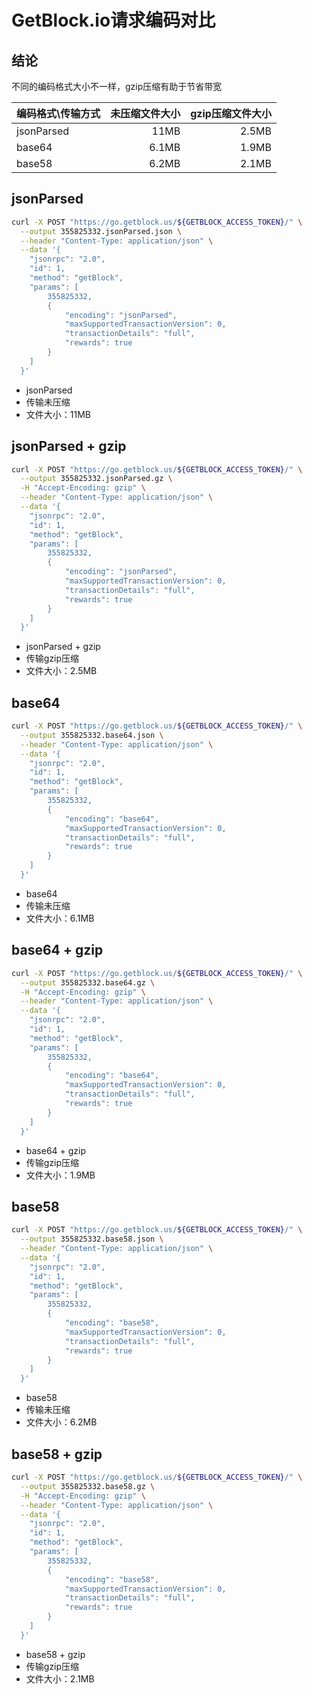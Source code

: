 # GetBlock.io请求编码对比

## 结论

不同的编码格式大小不一样，gzip压缩有助于节省带宽

|编码格式\传输方式|未压缩文件大小|gzip压缩文件大小|
|:---|---:|---:|
|jsonParsed|11MB|2.5MB|
|base64|6.1MB|1.9MB|
|base58|6.2MB|2.1MB|

## jsonParsed
```bash
curl -X POST "https://go.getblock.us/${GETBLOCK_ACCESS_TOKEN}/" \
  --output 355825332.jsonParsed.json \
  --header "Content-Type: application/json" \
  --data '{
    "jsonrpc": "2.0",
    "id": 1,
    "method": "getBlock",
    "params": [
        355825332,
        {
            "encoding": "jsonParsed",
            "maxSupportedTransactionVersion": 0,
            "transactionDetails": "full",
            "rewards": true
        }
    ]
  }'
```
- jsonParsed
- 传输未压缩
- 文件大小：11MB

## jsonParsed + gzip
```bash
curl -X POST "https://go.getblock.us/${GETBLOCK_ACCESS_TOKEN}/" \
  --output 355825332.jsonParsed.gz \
  -H "Accept-Encoding: gzip" \
  --header "Content-Type: application/json" \
  --data '{
    "jsonrpc": "2.0",
    "id": 1,
    "method": "getBlock",
    "params": [
        355825332,
        {
            "encoding": "jsonParsed",
            "maxSupportedTransactionVersion": 0,
            "transactionDetails": "full",
            "rewards": true
        }
    ]
  }'
```
- jsonParsed + gzip
- 传输gzip压缩
- 文件大小：2.5MB

## base64
```bash
curl -X POST "https://go.getblock.us/${GETBLOCK_ACCESS_TOKEN}/" \
  --output 355825332.base64.json \
  --header "Content-Type: application/json" \
  --data '{
    "jsonrpc": "2.0",
    "id": 1,
    "method": "getBlock",
    "params": [
        355825332,
        {
            "encoding": "base64",
            "maxSupportedTransactionVersion": 0,
            "transactionDetails": "full",
            "rewards": true
        }
    ]
  }'
```
- base64
- 传输未压缩
- 文件大小：6.1MB

## base64 + gzip
```bash
curl -X POST "https://go.getblock.us/${GETBLOCK_ACCESS_TOKEN}/" \
  --output 355825332.base64.gz \
  -H "Accept-Encoding: gzip" \
  --header "Content-Type: application/json" \
  --data '{
    "jsonrpc": "2.0",
    "id": 1,
    "method": "getBlock",
    "params": [
        355825332,
        {
            "encoding": "base64",
            "maxSupportedTransactionVersion": 0,
            "transactionDetails": "full",
            "rewards": true
        }
    ]
  }'
```
- base64 + gzip
- 传输gzip压缩
- 文件大小：1.9MB

## base58
```bash
curl -X POST "https://go.getblock.us/${GETBLOCK_ACCESS_TOKEN}/" \
  --output 355825332.base58.json \
  --header "Content-Type: application/json" \
  --data '{
    "jsonrpc": "2.0",
    "id": 1,
    "method": "getBlock",
    "params": [
        355825332,
        {
            "encoding": "base58",
            "maxSupportedTransactionVersion": 0,
            "transactionDetails": "full",
            "rewards": true
        }
    ]
  }'
```
- base58
- 传输未压缩
- 文件大小：6.2MB

## base58 + gzip
```bash
curl -X POST "https://go.getblock.us/${GETBLOCK_ACCESS_TOKEN}/" \
  --output 355825332.base58.gz \
  -H "Accept-Encoding: gzip" \
  --header "Content-Type: application/json" \
  --data '{
    "jsonrpc": "2.0",
    "id": 1,
    "method": "getBlock",
    "params": [
        355825332,
        {
            "encoding": "base58",
            "maxSupportedTransactionVersion": 0,
            "transactionDetails": "full",
            "rewards": true
        }
    ]
  }'
```
- base58 + gzip
- 传输gzip压缩
- 文件大小：2.1MB
